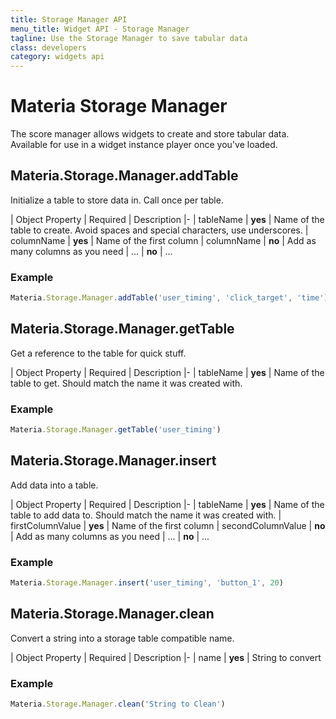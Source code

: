 ```yaml
---
title: Storage Manager API
menu_title: Widget API - Storage Manager
tagline: Use the Storage Manager to save tabular data
class: developers
category: widgets api
---
```

# Materia Storage Manager

The score manager allows widgets to create and store tabular data.  Available for use in a widget instance player once you've loaded.

## Materia.Storage.Manager.addTable

Initialize a table to store data in. Call once per table.

| Object Property | Required | Description
|-
| tableName | **yes** | Name of the table to create. Avoid spaces and special characters, use underscores.
| columnName | **yes** | Name of the first column
| columnName | **no** | Add as many columns as you need
| ... | **no** | ...

### Example

```javascript
Materia.Storage.Manager.addTable('user_timing', 'click_target', 'time')
```

## Materia.Storage.Manager.getTable

Get a reference to the table for quick stuff.

| Object Property | Required | Description
|-
| tableName | **yes** | Name of the table to get. Should match the name it was created with.

### Example

```javascript
Materia.Storage.Manager.getTable('user_timing')
```

## Materia.Storage.Manager.insert

Add data into a table.

| Object Property | Required | Description
|-
| tableName | **yes** | Name of the table to add data to. Should match the name it was created with.
| firstColumnValue | **yes** | Name of the first column
| secondColumnValue | **no** | Add as many columns as you need
| ... | **no** | ...

### Example

```javascript
Materia.Storage.Manager.insert('user_timing', 'button_1', 20)
```

## Materia.Storage.Manager.clean

Convert a string into a storage table compatible name.

| Object Property | Required | Description
|-
| name | **yes** | String to convert

### Example

```javascript
Materia.Storage.Manager.clean('String to Clean')
```
